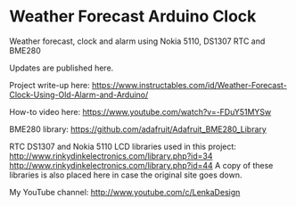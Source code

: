 # Weather Forecast Arduino Clock
Weather forecast, clock and alarm using Nokia 5110, DS1307 RTC and BME280

Updates are published here.

Project write-up here:
https://www.instructables.com/id/Weather-Forecast-Clock-Using-Old-Alarm-and-Arduino/

How-to video here:
https://www.youtube.com/watch?v=-FDuY51MYSw

BME280 library:
https://github.com/adafruit/Adafruit_BME280_Library

RTC DS1307 and Nokia 5110 LCD libraries used in this project:
http://www.rinkydinkelectronics.com/library.php?id=34
http://www.rinkydinkelectronics.com/library.php?id=44
A copy of these libraries is also placed here in case the original site goes down.

My YouTube channel:
http://www.youtube.com/c/LenkaDesign
